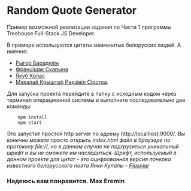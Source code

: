 # Random Quote Generator
Пример возможной реализации задания по Части 1 программы Treehouse Full-Stack
JS Developer. 

В примере используются цитаты знаменитых белоруссих людей. А именно:
* [Рыгор Барадулін](https://en.wikipedia.org/wiki/Ryhor_Baradulin)
* [Францішак Скарына](https://en.wikipedia.org/wiki/Francysk_Skaryna)
* [Якуб Колас](https://en.wikipedia.org/wiki/Yakub_Kolas)
* [Макалай Крыштаф Радзівіл Сіротка](https://en.wikipedia.org/wiki/Miko%C5%82aj_Krzysztof_%22the_Orphan%22_Radziwi%C5%82%C5%82).

Для запуска проекта перейдите в папку с исходным кодом через терминал операционной системы и
выполните последовательно две команды:
```shell
    npm install
    npm start
```

Это запустит простой http server по адрему http://localhost:9000/.
*Вы конечно можете просто открыть index.html файл в браузере по протоколу file://, но в данном случае не подгрузиться уникальный шрифт и вы не сможете им насладиться. Шрифт, используемый в данном проекте для цитат - это оцифрованная версия почерка известного белорусского поэта
Янки Купалы - [Piasniar](http://piasniar.by/)*

### Надеюсь вам понравится. Max Eremin
